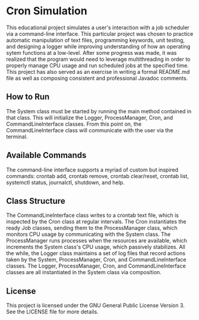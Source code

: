 # Cron Simulation
This educational project simulates a user's interaction with a job scheduler via a command-line interface. This particular project was chosen to practice automatic manipulation of text files, programming keywords, unit testing, and designing a logger while improving understanding of how an operating sytem functions at a low-level. After some progress was made, it was realized that the program would need to leverage multithreading in order to properly manage CPU usage and run scheduled jobs at the specified time.
This project has also served as an exercise in writing a formal README.md file as well as composing consistent and professional Javadoc comments.

## How to Run
The System class must be started by running the main method contained in that class. This will initialize the Logger, ProcessManager, Cron, and CommandLineInterface classes. From this point on, the CommandLineInterface class will communicate with the user via the terminal.

## Available Commands
The command-line interface supports a myriad of custom but inspired commands: crontab add, crontab remove, crontab clear/reset, crontab list, systemctl status, journalctl, shutdown, and help.

## Class Structure
The CommandLineInterface class writes to a crontab text file, which is inspected by the Cron class at regular intervals. The Cron instantiates the ready Job classes, sending them to the ProcessManager class, which monitors CPU usage by communicating with the System class. The ProcessManager runs processes when the resources are available, which increments the System class's CPU usage, which passively stabilizes. All the while, the Logger class maintains a set of log files that record actions taken by the System, ProcessManager, Cron, and CommandLineInterface classes. The Logger, ProcessManager, Cron, and CommandLineInterface classes are all instantiated in the System class via composition.

## License
This project is licensed under the GNU General Public License Version 3. See the LICENSE file for more details.